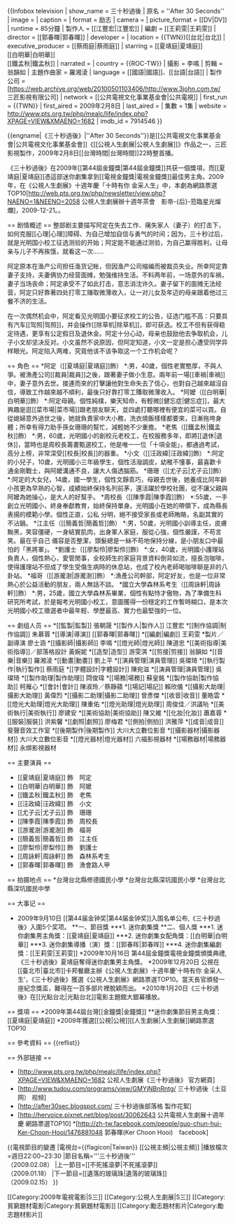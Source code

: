 {{Infobox television
| show_name          = 三十秒過後
| 原名       = ''After 30 Seconds''
| image              = 
| caption            = 
| format             = 励志
| camera             =
| picture_format     = [[DV|DV]]
| runtime            = 85分鐘
| 製作人             = [[江豐宏|江豐宏]]
| 編劇               = [[王莉雯|王莉雯]]
| director           = [[郭春暉|郭春暉]]
| developer          = 
| location           = {{TWN}}[[台北|台北]]
| executive_producer = [[蔡雨庭|蔡雨庭]]
| starring           = [[夏靖庭|夏靖庭]]<br/>[[白明華|白明華]]<br/>[[鐵孟秋|鐵孟秋]]
| narrated           = 
| country            = {{ROC-TW}}
| 攝影 = 李鳴
| 剪輯 = 翁韻如
| 主題作曲家 = 羅湘淩
| language           = [[國語|國語]]、[[台語|台語]]
| 製作公司              = [https://web.archive.org/web/20100501103406/http://www.3john.com.tw/ 三匠影視有限公司]
| network            = [[公共電視文化事業基金會|公共電視]]
| first_run          = {{TWN}} 
| first_aired        = 2009年2月8日
| last_aired         = 
| 集數       = 1集
| website            = http://www.pts.org.tw/php/mealc/life/index.php?XPAGE=VIEW&XMAENO=1682
| imdb_id          = 7914546
}}

{{engname|《三十秒過後》|''After 30 Seconds''}}是[[公共電視文化事業基金會|公共電視文化事業基金會]]《[[公視人生劇展|公視人生劇展]]》作品之一，三匠影視製作，2009年2月8日[[台灣時間|台灣時間]]22時整首播。

《三十秒過後》在2009年[[第44屆金鐘獎|第44屆金鐘獎]]共获一個獎項，而[[夏靖庭|夏靖庭]]憑這部迷你劇集拿到[[電視金鐘獎|電視金鐘獎]]最佳男主角。2009年，在《公視人生劇展》十週年慶「十時有你 金采人生」中，本劇為網路票選TOP10<ref>[http://web.pts.org.tw/php/newsletter/view.php?NAENO=1&NEENO=2058 公視人生劇展辦十週年茶會　影帝-{后}-蒞臨星光燦爛]，2009-12-21。</ref>。

== 剧情概述 ==
整部剧主要描写阿定在失去工作、痛失家人（妻子）的打击下，如何克服[[心理|心理]]障碍、为自己增加自信与勇气的时间；因为，三十秒过后，就是光明国小校工征选测验的开始；阿定能不能通过测验，为自己赢得胜利，让母亲与儿子不再挨饿，就看这一次……

阿定原本在渔产公司担任渔货记帐，但因渔产公司缩编而被裁员失业。所幸阿定靠妻子支持，夫妻俩协力经营面摊，勉强维持生活。不料两年前，一场意外的车祸，妻子当场丧命；阿定承受不了如此打击，意志消沈许久。妻子留下的面摊无法经营，阿定只好靠著四处打零工赚取微薄收入，让一对儿女及年迈的母亲跟着他过三餐不济的生活。

在一次偶然机会中，阿定看见光明国小要征求校工的公告，征选门槛不高：只要具有汽车[[驾照|驾照]]，并会操作[[除草机|除草机]]，即可获选。校工不但有获得稳定待遇，更享有公定假日及退休金。阿定十分心动，母亲也鼓励他去争取机会，儿子小文却坚决反对。小文虽然不说原因，但阿定知道，小文一定是担心遭受同学异样眼光。阿定陷入两难，究竟他该不该争取这一个工作机会呢？

== 角色 ==
*阿定（[[夏靖庭|夏靖庭]]飾）
*:男，40歲，個性老實憨厚，不與人爭。被漁產公司[[裁員|裁員]]之後，跟著妻子做小生意。兩年前一場[[車禍|車禍]]中，妻子意外去世。接連而來的打擊讓他對生命失去了信心，也對自己越來越沒自信，導致工作越來越不順利，最後只好靠打零工賺取微薄收入。
*阿嬤（[[白明華|白明華]]飾）
*:阿定母親。個性純樸，樂天知命，有輕微[[健忘症|健忘症]]，最大興趣是逛[[菜市場|菜市場]]跟老朋友聊天，並四處打聽哪裡有便宜的菜可以買。自從媳婦意外過世之後，她就負責家中大小務，洗衣燒飯樣樣都要來，日漸拖垮身體；所幸有得力助手孫女珊珊的幫忙，減輕她不少重擔。
*老焦（[[鐵孟秋|鐵孟秋]]飾）
*:男，60歲，光明國小的創校元老校工，在校服務多年，即將[[退休|退休]]，當時也是周校長籌畫甄選校工，他是唯一一位「十項全能」，都通過考試，高分上榜，非常深受[[校長|校長]]的器重。
*小文（[[汪政緯|汪政緯]]飾）
*:阿定的小兒子，10歲，光明國小三年級學生，個性活潑調皮，幼稚不懂事，最喜歡卡通金剛戰士，與阿嬤溝通不良，讓大人傷透腦筋。
*珊珊（[[尤子云|尤子云]]飾）
*:阿定的大女兒，14歲，國一學生，個性文靜乖巧，母親去世後，她養成比同年齡小孩更為早熟的心智，成績始終保持名列前茅，還活躍於學校社團，從不讓父親與阿嬤為她操心，是大人的好幫手。
*周校長（[[陳季霞|陳季霞]]飾）
*:55歲，一手創立光明國小，終身奉獻教育，始終保持單身。光明國小在她的帶領下，成為縣長表揚的模範小學。個性正直，公私 分明，絕不接受家長或老師賄賂，名副其實的不沾鍋。
*江主任（[[簡義哲|簡義哲]]飾）
*:男，50歲，光明國小訓導主任，皮膚黝黑，笑容僵硬，一身結實肌肉，出身軍人家庭，服從心強，個性嚴謹，不苟言笑。最在乎自己 儀容是否整潔，頭髮總是一絲不苟地保持分線，是小朋友口中最怕的「黑將軍」。
*劉護士（[[廖梨伶|廖梨伶]]飾）
*:女，40歲，光明國小護理站負責人，個性熱心，愛管閒事，全校師生的家庭背景資料倒背如流，擅長泡咖啡，使得護理站不但成了學生受傷生病時的休息站，也成了校內老師喝咖啡聊是非的八卦站。
*福哥（[[游瀧澍|游瀧澍]]飾）
*:漁產公司幹部，阿定好友，也是一位非常熱心於公益活動的朋友，兩人無話不談。
*國立大學森林系考生（[[周詠軒|周詠軒]]飾）
*:男，25歲，國立大學森林系畢業，個性有點恃才傲物，為了準備生科研究所考試，於是報考光明國小校工，意圖獲得一份穩定的工作暫時糊口，是本次光明國小校工徵選者中最年輕、學歷最高、實力也最堅強的一位。

== 劇组人员 ==
*[[監製|監製]]      張朝晟
*[[製作人|製作人]]    江豐宏
*[[制作協調|制作協調]]   朱慕蓉
*[[導演|導演]]      [[郭春暉|郭春暉]]
*[[編劇|編劇]]       王莉雯
*製片／副導演       廖士涵
*[[攝影師|攝影師]]     李鳴
*[[燈光師|燈光師]]     陳道忠
*[[美術指導|美術指導]]／部落格設計   黃婉妮
*[[造型|造型]]       游雯淇
*[[剪接|剪接]]       翁韻如
*[[音樂|音樂]]       羅湘淩
*[[動畫|動畫]]       劉上平
*[[演員管理|演員管理]]   吳璨琦
*[[執行製作|執行製作]]   蔡雨庭
*[[字體設計|字體設計]] 陳宛滋
*[[演員管理|演員管理]] 吳璨琦
*[[製作助理|製作助理]] 閰俊瑋
*[[場務|場務]] 蘇皇銘
*[[製作協助|製作協助]] 柯雁心
*[[會計|會計]] 陳淑玲／蔡靜蘋
*[[場記|場記]] 賴欣儀
*[[攝影大助理|攝影大助理]] 黃偉烈
*[[攝影二助理|攝影二助理]] 曾彥傑
*[[收音|收音]] 董皓雲
*[[燈光大助理|燈光大助理]] 陳重佑
*[[燈光助理|燈光助理]] 周俊佳／洪議喨
*[[美術執行|美術執行]] 廖建安
*[[美術協助|美術協助]] 陳又維
*[[化妝|化妝]] 蕭嘉蓉
*[[服裝|服裝]] 洪紫馨
*[[劇照|劇照]] 廖梅君
*[[側拍|側拍]] 洪雅萍
*[[成音|成音]] 斐聲音效工作室
*[[後期製作|後期製作]] 大川大立數位影音
*[[攝影器材|攝影器材]] 大川大立數位影音
*[[燈光器材|燈光器材]] 六福影視器材
*[[場務器材|場務器材]] 永焺影視器材

== 主要演員 ==
* [[夏靖庭|夏靖庭]] 飾　阿定
* [[白明華|白明華]] 飾　阿嬤
* [[鐵孟秋|鐵孟秋]] 飾　老焦
* [[汪政緯|汪政緯]] 飾　小文
* [[尤子云|尤子云]] 飾　珊珊
* [[陳季霞|陳季霞]] 飾　周校長
* [[游瀧澍|游瀧澍]] 飾　福哥
* [[簡義哲|簡義哲]] 飾　江主任
* [[廖梨伶|廖梨伶]] 飾　劉護士
* [[周詠軒|周詠軒]] 飾　森林系考生
* [[郭春暉|郭春暉]] 飾　漁會路人甲

== 拍摄地点 ==
*台灣台北縣修德國民小學
*台灣台北縣深坑國民小學
*台灣台北縣深坑國民中學

== 大事记 ==
* 2009年9月10日 [[第44届金钟奖|第44届金钟奖]]入围名单公布,《三十秒過後》入圍5个奖项。
**一、節目獎
***1. 迷你劇集獎
**二、個人獎
***1. 迷你劇集男主角獎：[[夏靖庭|夏靖庭]]
***2. 迷你劇集女配角獎：[[白明華|白明華]]
***3. 迷你劇集導播（演）獎：[[郭春晖|郭春晖]]
***4. 迷你劇集編劇獎：[[王莉雯|王莉雯]]
*2009年10月16日 第44屆金鐘獎電視金鐘獎頒獎典禮,《三十秒過後》夏靖庭奪得迷你劇集男主角獎。
*2009年12月20日 公視在[[臺北市|臺北市]]卡邦餐廳主辦《公視人生劇展》十週年慶‘十時有你 金采人生’，《三十秒過後》獲選《公視人生劇展》網路票選TOP10。當天長官頒發一座紀念獎盃，難得在一百多部片裡脫穎而出。
*2010年1月20日《三十秒過後》在[[光點台北|光點台北]]電影主題館大銀幕播放。

== 獎項 ==
*2009年第44屆台灣[[金鐘獎|金鐘獎]]
**迷你劇集節目男主角獎：[[夏靖庭|夏靖庭]]
*2009年獲選[[公視|公視]][[人生劇展|人生劇展]]網路票選TOP10

== 參考資料 ==
{{reflist}}

== 外部链接 ==
* [http://www.pts.org.tw/php/mealc/life/index.php?XPAGE=VIEW&XMAENO=1682 公视人生劇展《三十秒過後》 官方網頁]
* [http://www.tudou.com/programs/view/GMYjNBnRntg/ 三十秒過後（土豆网） 视频]
* [http://after30sec.blogspot.com/ 三十秒過後部落格 製作花絮]
* [http://hervoice.pixnet.net/blog/post/30062643 公共電視人生劇展十週年慶 網路票選TOP10]
*[http://zh-tw.facebook.com/people/guo-chun-hui-Ker-Choon-Hooi/1476881048 郭春暉(Ker Choon Hooi)　facebook]


{{電視節目的變遷
|電視台={{flagicon|Taiwan}} [[公視主頻|公視主頻]]
|播放檔次=週日22:00~23:30
|節目名稱='''三十秒過後'''<br />（2009.02.08）
|上一節目=[[不死搖滾夢|不死搖滾夢]]<br />（2009.01.18）
|下一節目=[[遺落的玻璃珠|遺落的玻璃珠]]<br />（2009.02.15）
}}



[[Category:2009年電視電影|S三]]
[[Category:公視人生劇展|S三]]
[[Category:貧窮題材電影|Category:貧窮題材電影]]
[[Category:勵志題材影片|Category:勵志題材影片]]
